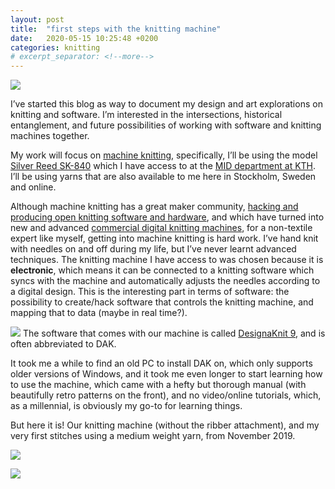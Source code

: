 ```yaml
---
layout: post
title:  "first steps with the knitting machine"
date:   2020-05-15 10:25:48 +0200
categories: knitting
# excerpt_separator: <!--more-->
---
```


![](/softwear/assets/images/first.jpg)

I’ve started this blog as way to document my design and art explorations on knitting and software. I’m interested in the intersections, historical entanglement, and future possibilities of working with software and knitting machines together.

<!--more-->

My work will focus on [machine knitting](https://en.wikipedia.org/wiki/Knitting_machine), specifically, I’ll be using the model [Silver Reed SK-840](https://www.brothershopen.se/stickmaskiner/maskiner/sk-840-standardstickare) which I have access to at the [MID department at KTH](https://www.kth.se/mid/division-of-media-technology-and-interaction-design-1.780301). I’ll be using yarns that are also available to me here in Stockholm, Sweden and online.


Although machine knitting has a great maker community, [hacking and producing open knitting software and hardware](https://ayab-knitting.com/), and which have turned into new and advanced [commercial digital knitting machines](https://www.kniterate.com/), for a non-textile expert like myself, getting into machine knitting is hard work. I’ve hand knit with needles on and off during my life, but I’ve never learnt advanced techniques. The knitting machine I have access to was chosen because it is **electronic**, which means it can be connected to a knitting software which syncs with the machine and automatically adjusts the needles according to a digital design. This is the interesting part in terms of software: the possibility to create/hack software that controls the knitting machine, and mapping that to data (maybe in real time?).

![](/softwear/assets/images/designaknit.png)
The software that comes with our machine is called [DesignaKnit 9](https://www.softbyte.co.uk/designaknit9.htm), and is often abbreviated to DAK.

It took me a while to find an old PC to install DAK on, which only supports older versions of Windows, and it took me even longer to start learning how to use the machine, which came with a hefty but thorough manual (with beautifully retro patterns on the front), and no video/online tutorials, which, as a millennial, is obviously my go-to for learning things.

But here it is! Our knitting machine (without the ribber attachment), and my very first stitches using a medium weight yarn, from November 2019. 

![](/softwear/assets/images/first1.jpg)

![](/softwear/assets/images/first2.jpg)